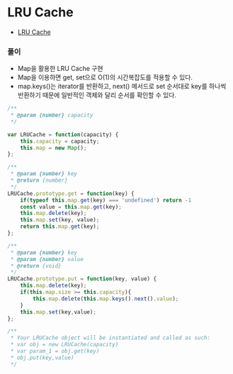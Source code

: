 # LRU Cache
 - [LRU Cache](https://leetcode.com/problems/lru-cache/)


### 풀이
  - Map을 활용한 LRU Cache 구현
  - Map을 이용하면 get, set으로 O(1)의 시간복잡도를 적용할 수 있다.
  - map.keys()는 iterator를 반환하고, next() 메서드로 set 순서대로 key를 하나씩 반환하기 때문에 일반적인 객체와 달리 순서를 확인할 수 있다.


  ```javascript
  /**
   * @param {number} capacity
   */

  var LRUCache = function(capacity) {
      this.capacity = capacity;
      this.map = new Map();
  };

  /** 
   * @param {number} key
   * @return {number}
   */
  LRUCache.prototype.get = function(key) {
      if(typeof this.map.get(key) === 'undefined') return -1
      const value = this.map.get(key);
      this.map.delete(key);
      this.map.set(key, value);
      return this.map.get(key);
  };

  /** 
   * @param {number} key 
   * @param {number} value
   * @return {void}
   */
  LRUCache.prototype.put = function(key, value) {
      this.map.delete(key);
      if(this.map.size >= this.capacity){
          this.map.delete(this.map.keys().next().value);
      }
      this.map.set(key,value);
  };

  /** 
   * Your LRUCache object will be instantiated and called as such:
   * var obj = new LRUCache(capacity)
   * var param_1 = obj.get(key)
   * obj.put(key,value)
   */
  ```